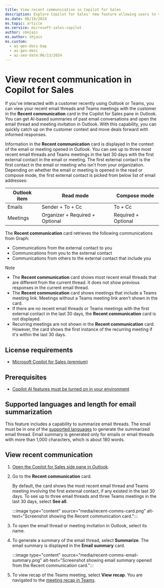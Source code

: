 ```yaml
---
title: View recent communication in Copilot for Sales
description: Explore Copilot for Sales' new feature allowing users to view recent communication, including emails and Teams meetings, with external contacts.
ms.date: 08/19/2024
ms.topic: article
ms.service: microsoft-sales-copilot
author: sbmjais
ms.author: shjais
ms.custom:
  - ai-gen-docs-bap
  - ai-gen-desc
  - ai-seo-date:06/13/2024
---
```


# View recent communication in Copilot for Sales

If you've interacted with a customer recently using Outlook or Teams, you can view your recent email threads and Teams meetings with the customer in the **Recent communication** card in the Copilot for Sales pane in Outlook. You can get AI-based summaries of past email conversations and open the email thread and meeting invitation in Outlook. With this capability, you can quickly catch up on the customer context and move deals forward with informed responses.

Information in the **Recent communication** card is displayed in the context of the email or meeting opened in Outlook. You can see up to three most recent email threads and Teams meetings in the last 30 days with the first external contact in the email or meeting. The first external contact is the first contact in the email or meeting who isn't from your organization. Depending on whether the email or meeting is opened in the read or compose mode, the first external contact is picked from below list of email addresses:

|Outlook item|Read mode|Compose mode|
|---|---|---|
|Emails|Sender + To + Cc|To + Cc|
|Meetings|Organizer + Required + Optional|Required + Optional|

The **Recent communication** card retrieves the following communications from Graph:
- Communications from the external contact to you 
- Communications from you to the external contact 
- Communications from others to the external contact that include you 

> [!NOTE]
> - The **Recent communication** card shows most recent email threads that are different from the current thread. It does not show previous responses in the current email thread.
> - The **Recent communication** card shows meetings that include a Teams meeting link. Meetings without a Teams meeting link aren't shown in the card.
> - If there are no recent email threads or Teams meetings with the first external contact in the last 30 days, the **Recent communication** card is not displayed.
> - Recurring meetings are not shown in the **Recent communication** card. However, the card shows the first instance of the recurring meeting if it's within the last 30 days.

## License requirements

- [Microsoft Copilot for Sales (premium)](https://www.microsoft.com/ai/microsoft-sales-copilot#featuresandpricing)

## Prerequisites

- [Copilot AI features must be turned on in your environment](suggested-replies.md)

## Supported languages and length for email summarization

This feature includes a capability to summarize email threads. The email must be in one of the [supported languages](supported-languages.md#ai-in-copilot-for-sales) to generate the summarized email thread. Email summary is generated only for emails or email threads with more than 1,000 characters, which is about 180 words.

## View recent communication

1. [Open the Copilot for Sales side pane in Outlook](open-app.md#access-copilot-for-sales-in-outlook).

1. Go to the **Recent communication** card.

    By default, the card shows the most recent email thread and Teams meeting involving the first external contact, if any existed in the last 30 days. To see up to three email threads and three Teams meetings in the last 30 days, select **See all**.

    :::image type="content" source="media/recent-comms-card.png" alt-text="Screenshot showing the Recent communication card.":::

1. To open the email thread or meeting invitation in Outlook, select its name.

1. To generate a summary of the email thread, select **Summarize**. The email summary is displayed in the **Email summary** card.

    :::image type="content" source="media/recent-comms-email-summary.png" alt-text="Screenshot showing email summary opened from the Recent communication card.":::

1. To view recap of the Teams meeting, select **View recap**. You are navigated to the [meeting recap in Teams](view-meeting-summary-recap.md).
    
